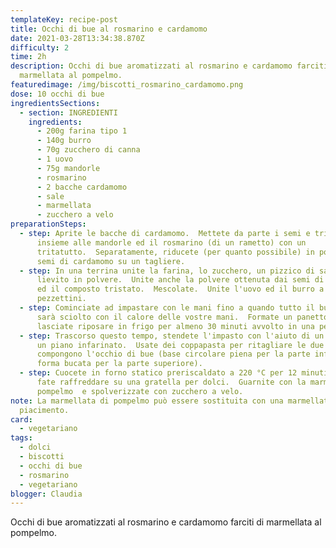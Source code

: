 ```yaml
---
templateKey: recipe-post
title: Occhi di bue al rosmarino e cardamomo
date: 2021-03-28T13:34:38.870Z
difficulty: 2
time: 2h
description: Occhi di bue aromatizzati al rosmarino e cardamomo farciti di
  marmellata al pompelmo.
featuredimage: /img/biscotti_rosmarino_cardamomo.png
dose: 10 occhi di bue
ingredientsSections:
  - section: INGREDIENTI
    ingredients:
      - 200g farina tipo 1
      - 140g burro
      - 70g zucchero di canna
      - 1 uovo
      - 75g mandorle
      - rosmarino
      - 2 bacche cardamomo
      - sale
      - marmellata
      - zucchero a velo
preparationSteps:
  - step: Aprite le bacche di cardamomo.  Mettete da parte i semi e tritate le bucce
      insieme alle mandorle ed il rosmarino (di un rametto) con un
      tritatutto.  Separatamente, riducete (per quanto possibile) in polvere i
      semi di cardamomo su un tagliere.
  - step: In una terrina unite la farina, lo zucchero, un pizzico di sale ed il
      lievito in polvere.  Unite anche la polvere ottenuta dai semi di cardamomo
      ed il composto tristato.  Mescolate.  Unite l'uovo ed il burro a
      pezzettini.
  - step: Cominciate ad impastare con le mani fino a quando tutto il burro non si
      sarà sciolto con il calore delle vostre mani.  Formate un panetto e
      lasciate riposare in frigo per almeno 30 minuti avvolto in una pellicola.
  - step: Trascorso questo tempo, stendete l'impasto con l'aiuto di un mattarello su
      un piano infarinato.  Usate dei coppapasta per ritagliare le due forme che
      compongono l'occhio di bue (base circolare piena per la parte inferiore e
      forma bucata per la parte superiore).
  - step: Cuocete in forno statico preriscaldato a 220 °C per 12 minuti.  Sfornate e
      fate raffreddare su una gratella per dolci.  Guarnite con la marmellata di
      pompelmo  e spolverizzate con zucchero a velo.
note: La marmellata di pompelmo può essere sostituita con una marmellata a
  piacimento.
card: 
  - vegetariano
tags:
  - dolci
  - biscotti
  - occhi di bue
  - rosmarino
  - vegetariano
blogger: Claudia
---
```

Occhi di bue aromatizzati al rosmarino e cardamomo farciti di marmellata al pompelmo.
